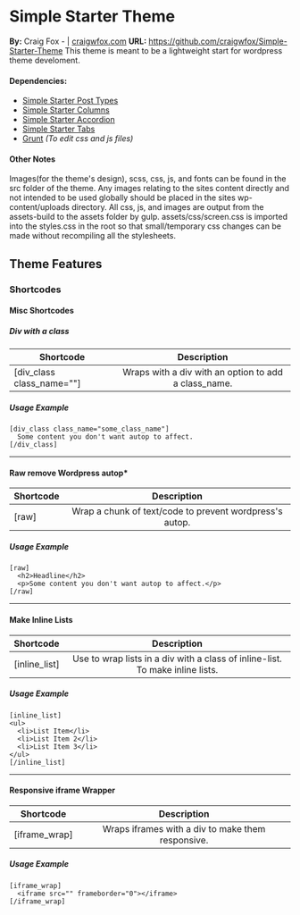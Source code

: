 # Simple Starter Theme
**By:** Craig Fox - | [craigwfox.com](http://craigwfox.com)
**URL:** https://github.com/craigwfox/Simple-Starter-Theme
This theme is meant to be a lightweight start for wordpress theme develoment.

#### Dependencies:
- [Simple Starter Post Types](https://github.com/craigwfox/Simple-Starter-Post-Types)
- [Simple Starter Columns](https://github.com/craigwfox/Simple-Starter-Columns)
- [Simple Starter Accordion](https://github.com/craigwfox/Simple-Starter-Accordion)
- [Simple Starter Tabs](https://github.com/craigwfox/Simple-Starter-Tabs)
- [Grunt](http://gruntjs.com/) *(To edit css and js files)*

#### Other Notes
Images(for the theme's design), scss, css, js, and fonts can be found in the src folder of the theme. Any images relating to the sites content directly and not intended to be used globally should be placed in the sites wp-content/uploads directory. All css, js, and images are output from the assets-build to the assets folder by gulp. assets/css/screen.css is imported into the styles.css in the root so that small/temporary css changes can be made without recompiling all the stylesheets.


## Theme Features

### Shortcodes

#### Misc Shortcodes

##### Div with a class
| Shortcode                 | Description                                          |
| ------------------------- |:----------------------------------------------------:|
| [div_class class_name=""] | Wraps with a div with an option to add a class_name. |

##### Usage Example
```
[div_class class_name="some_class_name"]
  Some content you don't want autop to affect.
[/div_class]
```
___

#### Raw remove Wordpress autop*
| Shortcode                 | Description                                             |
| ------------------------- |:-------------------------------------------------------:|
| [raw]                     | Wrap a chunk of text/code to prevent wordpress's autop. |

##### Usage Example
```
[raw]
  <h2>Headline</h2>
  <p>Some content you don't want autop to affect.</p>
[/raw]
```
____

#### Make Inline Lists
| Shortcode                 | Description                                                                   |
| ------------------------- |:-----------------------------------------------------------------------------:|
| [inline_list]             | Use to wrap lists in a div with a class of inline-list. To make inline lists. |

##### Usage Example
```
[inline_list]
<ul>
  <li>List Item</li>
  <li>List Item 2</li>
  <li>List Item 3</li>
</ul>
[/inline_list]
```
____

#### Responsive iframe Wrapper
| Shortcode                 | Description                                       |
| ------------------------- |:-------------------------------------------------:|
| [iframe_wrap]             | Wraps iframes with a div to make them responsive. |

##### Usage Example
```
[iframe_wrap]
  <iframe src="" frameborder="0"></iframe>
[/iframe_wrap]
```